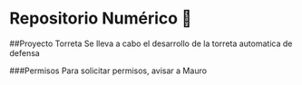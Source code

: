 # Repositorio Numérico 🤖

##Proyecto Torreta
Se lleva a cabo el desarrollo de la torreta automatica de defensa

###Permisos
Para solicitar permisos, avisar a Mauro 